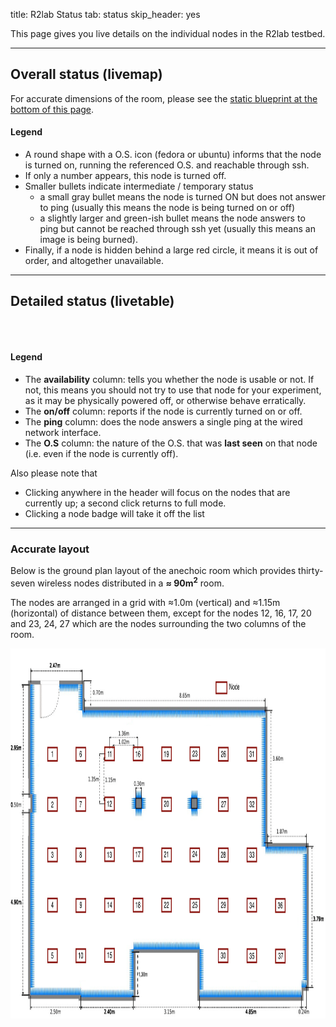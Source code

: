 title: R2lab Status
tab: status
skip_header: yes

This page gives you live details on the individual nodes in the R2lab testbed.

---
## Overall status (livemap)

<a name="livemap"></a>
For accurate dimensions of the room, please see the [static blueprint
at the bottom of this page](#accurate-layout).

<div id="livemap_container"></div>
<script type="text/javascript" src="/assets/r2lab/livemap.js"></script>
<script>livemap_show_rxtx_rates = true;</script>
<style type="text/css"> @import url("/assets/r2lab/livemap.css"); </style>

#### Legend

* A round shape with a O.S. icon (fedora or ubuntu) informs that the node is turned on, running the
  referenced O.S. and reachable through ssh.
* If only a number appears, this node is turned off.
* Smaller bullets indicate intermediate / temporary status
  * a small gray bullet means the node is turned ON but does not answer to ping
  (usually this means the node is being turned on or off)
  * a slightly larger and green-ish bullet means the node answers to ping but cannot be
  reached through ssh yet (usually this means an image is being
  burned).
* Finally, if a node is hidden behind a large red circle, it means it
  is out of order, and altogether unavailable.

***

## Detailed status (livetable)

<a name="livetable"></a>

<br />

<table class="table table-condensed" id='livetable_container'> </table>
<script type="text/javascript" src="/assets/r2lab/livetable.js"></script>
<script>livetable_show_rxtx_rates = true;</script>
<style type="text/css"> @import url("/assets/r2lab/livetable.css"); </style>

#### Legend

* The <b>availability</b> column: 
  tells you whether the node is usable or not. If not, this means you should not try to use that node for your experiment, as it may be physically powered off, or otherwise behave erratically.
* The <b>on/off</b> column:
  reports if the node is currently turned on or off.
* The <b>ping</b> column: 
  does the node answers a single ping at the wired network interface.
* The <b>O.S</b> column:
  the nature of the O.S. that was **last seen** on that node (i.e. even if the node is currently off).

Also please note that 

 * Clicking anywhere in the header will focus on the nodes that are currently up; a second click returns to full mode.
 * Clicking a node badge will take it off the list

***

### Accurate layout

Below is the ground plan layout of the anechoic room which provides thirty-seven wireless nodes distributed in a **≈ 90m<sup>2</sup>** room.

The nodes are arranged in a grid with ≈1.0m (vertical) and ≈1.15m (horizontal) of distance between them, except for the nodes 12, 16, 17, 20 and 23, 24, 27 which are the nodes surrounding the two columns of the room.

<left>
	<img src="/assets/img/status.png" style="width:950px; height:592px;"/><br>
	<!-- <center> Fig. 1 - Resources status</center> -->
</left>

<br />

